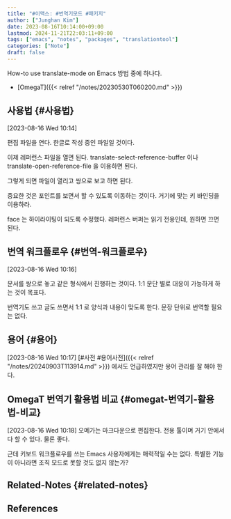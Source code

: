 ```yaml
---
title: "#이맥스: #번역기모드 #패키지"
author: ["Junghan Kim"]
date: 2023-08-16T10:14:00+09:00
lastmod: 2024-11-21T22:03:11+09:00
tags: ["emacs", "notes", "packages", "translationtool"]
categories: ["Note"]
draft: false
---
```


How-to use translate-mode on Emacs 방법 중에 하나다.

-   [OmegaT]({{< relref "/notes/20230530T060200.md" >}})


## 사용법 {#사용법}

<span class="timestamp-wrapper"><span class="timestamp">[2023-08-16 Wed 10:14]</span></span>

편집 파일을 연다. 한글로 작성 중인 파일일 것이다.

이제 레퍼런스 파일을 열면 된다. translate-select-reference-buffer 이나 translate-open-reference-file 을 이용하면 된다.

그렇게 되면 파일이 열리고 쌍으로 보고 하면 된다.

중요한 것은 포인트를 보면서 할 수 있도록 이동하는 것이다. 거기에 맞는 키 바인딩을 이용하라.

face 는 하이라이팅이 되도록 수정했다. 레퍼런스 버퍼는 읽기 전용인데, 원하면 끄면 된다.


## 번역 워크플로우 {#번역-워크플로우}

<span class="timestamp-wrapper"><span class="timestamp">[2023-08-16 Wed 10:16]</span></span>

문서를 쌍으로 놓고 같은 형식에서 진행하는 것이다. 1:1 문단 별로 대응이 가능하게 하는 것이 목표다.

번역기도 쓰고 글도 쓰면서 1:1 로 양식과 내용이 맞도록 한다. 문장 단위로 번역할 필요는 없다.


## 용어 {#용어}

<span class="timestamp-wrapper"><span class="timestamp">[2023-08-16 Wed 10:17]</span></span> [#사전 #용어사전]({{< relref "/notes/20240903T113914.md" >}}) 에서도 언급하였지만 용어 관리를 잘 해야 한다.


## OmegaT 번역기 활용법 비교 {#omegat-번역기-활용법-비교}

<span class="timestamp-wrapper"><span class="timestamp">[2023-08-16 Wed 10:18]</span></span> 오메가는 마크다운으로 편집한다. 전용 툴이며 거기 안에서 다 할 수 있다. 물론 좋다.

근데 키보드 워크플로우를 쓰는 Emacs 사용자에게는 매력적일 수는 없다. 특별한 기능이 아니라면 조직 모드로 못할 것도 없지 않는가?


## Related-Notes {#related-notes}

## References

<style>.csl-entry{text-indent: -1.5em; margin-left: 1.5em;}</style><div class="csl-bib-body">
</div>
